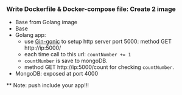 ### Write Dockerfile & Docker-compose file: Create 2 image

- Base from Golang image
- Base
- Golang app: 
    - use [Gin-gonic](https://github.com/gin-gonic/gin) to setup http server port 5000: method GET http://ip:5000/
    - each time call to this url: `countNumber += 1`
    - `countNumber` is save to mongoDB.
    - method GET http://ip:5000/count for checking `countNumber`.
- MongoDB: exposed at port 4000

** Note: push include your app!!!